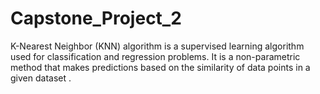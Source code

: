 # Capstone_Project_2
K-Nearest Neighbor (KNN) algorithm is a supervised learning algorithm used for classification and regression problems. It is a non-parametric method that makes predictions based on the similarity of data points in a given dataset .
